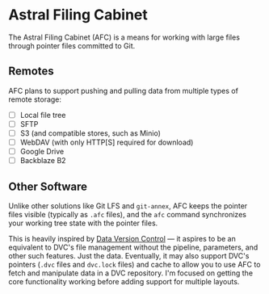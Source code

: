 # Astral Filing Cabinet

The Astral Filing Cabinet (AFC) is a means for working with large files through
pointer files committed to Git.

## Remotes

AFC plans to support pushing and pulling data from multiple types of remote
storage:

- [ ] Local file tree
- [ ] SFTP
- [ ] S3 (and compatible stores, such as Minio)
- [ ] WebDAV (with only HTTP[S] required for download)
- [ ] Google Drive
- [ ] Backblaze B2

## Other Software

Unlike other solutions like Git LFS and `git-annex`, AFC keeps the pointer files
visible (typically as `.afc` files), and the `afc` command synchronizes your
working tree state with the pointer files.

This is heavily inspired by [Data Version Control][dvc] — it aspires to be an
equivalent to DVC's file management without the pipeline, parameters, and other
such features.  Just the data.  Eventually, it may also support DVC's pointers
(`.dvc` files and `dvc.lock` files) and cache to allow you to use AFC to fetch
and manipulate data in a DVC repository.  I'm focused on getting the core
functionality working before adding support for multiple layouts.

[dvc]: https://dvc.org
